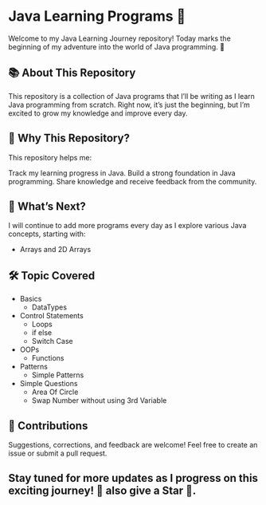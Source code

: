# Java Learning Programs 🚀
Welcome to my Java Learning Journey repository! Today marks the beginning of my adventure into the world of Java programming. 🌟

## 📚 About This Repository

This repository is a collection of Java programs that I’ll be writing as I learn Java programming from scratch. Right now, it’s just the beginning, but I’m excited to grow my knowledge and improve every day.
## 🌟 Why This Repository?
This repository helps me:

Track my learning progress in Java.
Build a strong foundation in Java programming.
Share knowledge and receive feedback from the community.

## 🌱 What’s Next?

I will continue to add more programs every day as I explore various Java concepts, starting with:

- Arrays and 2D Arrays

## 🛠️ Topic Covered
- Basics
    - DataTypes
  <!-- - Variable Declaration and Initialization -->
- Control Statements
    - Loops
    - if else
    - Switch Case
- OOPs
    - Functions
- Patterns
    - Simple Patterns
- Simple Questions
    - Area Of Circle
    - Swap Number without using 3rd Variable

## 🤝 Contributions
Suggestions, corrections, and feedback are welcome! Feel free to create an issue or submit a pull request.

## Stay tuned for more updates as I progress on this exciting journey! 🚀 also give a Star 🌟.